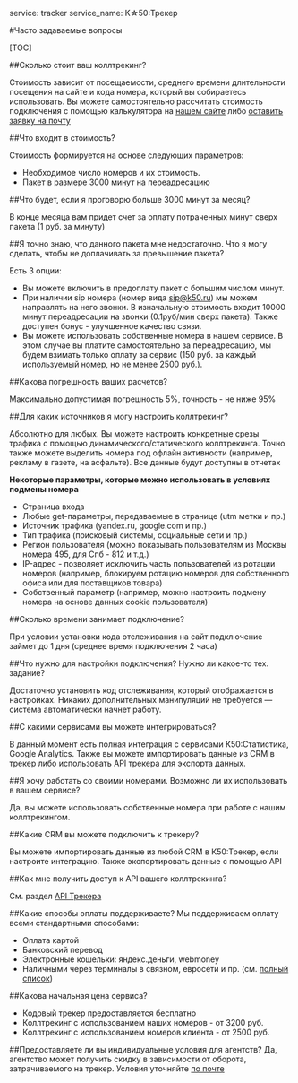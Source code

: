service: tracker
service_name: K☆50:Трекер

#Часто задаваемые вопросы

[TOC]

##Сколько стоит ваш коллтрекинг?

Стоимость зависит от посещаемости, среднего времени длительности посещения на сайте и кода номера, который вы собираетесь использовать.
Вы можете самостоятельно рассчитать стоимость подключения с помощью калькулятора на <a href="http://k50.ru/servisy/k50-tracker/" target="_blank">нашем сайте</a> либо <a href="mailto:welcome@k50.ru" target="_blank">оставить заявку на почту</a>

##Что входит в стоимость?

Стоимость формируется на основе следующих параметров:

+ Необходимое число номеров и их стоимость.
+ Пакет в размере 3000 минут на переадресацию

##Что будет, если я проговорю больше 3000 минут за месяц?

В конце месяца вам придет счет за оплату потраченных минут сверх пакета (1 руб. за минуту)

##Я точно знаю, что данного пакета мне недостаточно. Что я могу сделать, чтобы не доплачивать за превышение пакета?

Есть 3 опции:

+ Вы можете включить в предоплату пакет с большим числом минут.
+ При наличии sip номера (номер вида sip@k50.ru) мы можем направлять на него звонки. В изначальную стоимость входит 10000 минут переадресации на звонки (0.1руб/мин сверх пакета). Также доступен бонус - улучшенное качество связи.
+ Вы можете использовать собственные номера в нашем сервисе. В этом случае вы платите самостоятельно за переадресацию, мы будем взимать только оплату за сервис (150 руб. за каждый используемый номер, но не менее 2500 руб.).

##Какова погрешность ваших расчетов?

Максимально допустимая погрешность 5%, точность - не ниже 95%


##Для каких источников я могу настроить коллтрекинг?

Абсолютно для любых. Вы можете настроить конкретные срезы трафика с помощью динамического/статического коллтрекинга. Точно также можете выделить номера под офлайн активности (например, рекламу в газете, на асфальте). Все данные будут доступны в отчетах

**Некоторые параметры, которые можно использовать в условиях подмены номера**

+ Страница входа
+ Любые get-параметры, передаваемые в странице (utm метки и пр.)
+ Источник трафика (yandex.ru, google.com и пр.)
+ Тип трафика (поисковый системы, социальные сети и пр.)
+ Регион пользователя (можно показывать пользователям из Москвы номера 495, для Спб - 812 и т.д.)
+ IP-адрес - позволяет исключить часть пользователей из ротации номеров (например, блокируем ротацию номеров для собственного офиса или для поставщиков товара)
+ Собственный параметр (например, можно настроить подмену номера на основе данных cookie пользователя)

##Сколько времени занимает подключение?

При условии установки кода отслеживания на сайт подключение займет до 1 дня (среднее время подключения 2 часа)


##Что нужно для настройки подключения? Нужно ли какое-то тех. задание?

Достаточно установить код отслеживания, который отображается в настройках. Никаких дополнительных манипуляций не требуется — система автоматически начнет работу.


##С какими сервисами вы можете интегрироваться?

В данный момент есть полная интеграция с сервисами К50:Статистика, Google Analytics. Также вы можете импортировать данные из CRM в трекер либо использовать API трекера для экспорта данных.

##Я хочу работать со своими номерами. Возможно ли их использовать в вашем сервисе?

Да, вы можете использовать собственные номера при работе с нашим коллтрекингом. 

##Какие CRM вы можете подключить к трекеру?

Вы можете импортировать данные из любой CRM в К50:Трекер, если настроите интеграцию. Также экспортировать данные с помощью API


##Как мне получить доступ к API вашего коллтрекинга?

См. раздел [API Трекера]('integration/tracker-api')

##Какие способы оплаты поддерживаете?
Мы поддерживаем оплату всеми стандартными способами:
+ Оплата картой
+ Банковский перевод
+ Электронные кошельки: яндекс.деньги, webmoney
+ Наличными через терминалы в связном, евросети и пр. (см. <a href="https://money.yandex.ru/pay/doc.xml?id=526209&cps_theme=default" target="_blank">полный список</a>)

##Какова начальная цена сервиса?
+ Кодовый трекер предоставляется бесплатно
+ Коллтрекинг с использованием наших номеров - от 3200 руб.
+ Коллтрекинг с использованием номеров клиента - от 2500 руб.

##Предоставляете ли вы индивидуальные условия для агентств?
Да, агентство может получить скидку в зависимости от оборота, затрачиваемого на трекер. Условия уточняйте <a href="mailto:welcome@k50.ru" target="_blank">по почте</a>
